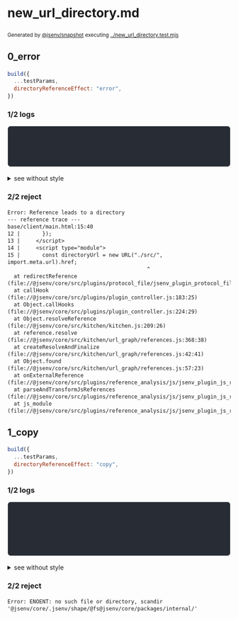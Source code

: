 # new_url_directory.md

<sub>
  Generated by <a href="https://github.com/jsenv/core/tree/main/packages/independent/snapshot">@jsenv/snapshot</a> executing <a href="../new_url_directory.test.mjs">../new_url_directory.test.mjs</a>
</sub>

## 0_error

```js
build({
  ...testParams,
  directoryReferenceEffect: "error",
})
```

### 1/2 logs

![img](0_error/log_group.svg)

<details>
  <summary>see without style</summary>

```console

build "./main.html"
⠋ generate source graph
✖ failed to generate source graph

```

</details>


### 2/2 reject

```console
Error: Reference leads to a directory
--- reference trace ---
base/client/main.html:15:40
12 |       });
13 |     </script>
14 |     <script type="module">
15 |       const directoryUrl = new URL("./src/", import.meta.url).href;
                                            ^
  at redirectReference (file://@jsenv/core/src/plugins/protocol_file/jsenv_plugin_protocol_file.js:138:27)
  at callHook (file://@jsenv/core/src/plugins/plugin_controller.js:183:25)
  at Object.callHooks (file://@jsenv/core/src/plugins/plugin_controller.js:224:29)
  at Object.resolveReference (file://@jsenv/core/src/kitchen/kitchen.js:209:26)
  at reference.resolve (file://@jsenv/core/src/kitchen/url_graph/references.js:368:38)
  at createResolveAndFinalize (file://@jsenv/core/src/kitchen/url_graph/references.js:42:41)
  at Object.found (file://@jsenv/core/src/kitchen/url_graph/references.js:57:23)
  at onExternalReference (file://@jsenv/core/src/plugins/reference_analysis/js/jsenv_plugin_js_reference_analysis.js:102:44)
  at parseAndTransformJsReferences (file://@jsenv/core/src/plugins/reference_analysis/js/jsenv_plugin_js_reference_analysis.js:150:7)
  at js_module (file://@jsenv/core/src/plugins/reference_analysis/js/jsenv_plugin_js_reference_analysis.js:22:18)
```

## 1_copy

```js
build({
  ...testParams,
  directoryReferenceEffect: "copy",
})
```

### 1/2 logs

![img](1_copy/log_group.svg)

<details>
  <summary>see without style</summary>

```console

build "./main.html"
⠋ generate source graph
✔ generate source graph (done in <X> second)
⠋ generate build graph
✖ failed to generate build graph

```

</details>


### 2/2 reject

```console
Error: ENOENT: no such file or directory, scandir '@jsenv/core/.jsenv/shape/@fs@jsenv/core/packages/internal/'
```